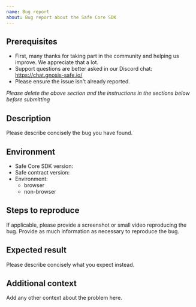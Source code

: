 ```yaml
---
name: Bug report
about: Bug report about the Safe Core SDK
---
```


## Prerequisites

- First, many thanks for taking part in the community and helping us improve. We appreciate that a lot.
- Support questions are better asked in our Discord chat: https://chat.gnosis-safe.io/
- Please ensure the issue isn't already reported.

*Please delete the above section and the instructions in the sections below before submitting*

## Description

Please describe concisely the bug you have found.

## Environment

- Safe Core SDK version: 
- Safe contract version: 
- Environment:
  - browser
  - non-browser

## Steps to reproduce

If applicable, please provide a screenshot or small video reproducing the bug.
Provide as much information as necessary to reproduce the bug.

## Expected result

Please describe concisely what you expect instead.

## Additional context

Add any other context about the problem here.
